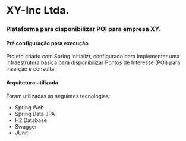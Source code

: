 # XY-Inc Ltda.
### Plataforma para disponibilizar POI para empresa XY.
#### Pré configuração para execução
Projeto criado com Spring Initializr, configurado para implementar uma infraestrutura básica para disponibilizar Pontos de Interesse (POI) para inserção e consulta.

#### Arquitetura utilizada
Foram utilizadas as seguintes tecnologias:
- Spring Web
- Spring Data JPA
- H2 Database
- Swagger
- JUnit
